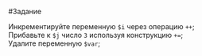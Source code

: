 #Задание

Инкрементируйте переменную `$i` через операцию `++`; <br />
Прибавьте к `$j` число `3` используя конструкцию `+=`; <br />
Удалите переменную `$var`;

